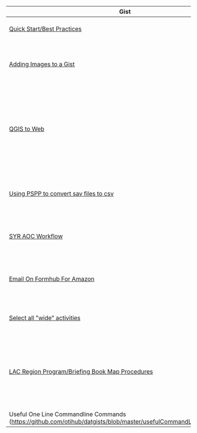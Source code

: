 | Gist | Author | Date | Notes |
|------|--------|------|-------|
[Quick Start/Best Practices](https://github.com/otihub/datgists/blob/master/quickStartBestPractices.md) | Rory | 1/26/16 | Basics for creating a Gist |
|[Adding Images to a Gist](https://github.com/otihub/datgists/blob/master/addingImagesToGists.md)| Rory | 1/26/16 | How to add images in GitHub Flavoured markdown to a Gist |
|[QGIS to Web](https://github.com/otihub/datgists/blob/master/qgis2Web.md)| David | 1/27/16 | How to make webmaps using the QGIS2Web plugin for QGIS, including how to style html popups |
|[Using PSPP to convert sav files to csv](https://gist.github.com/snurhussein/008dbe9858b12235f0d5)| Safy | 3/15/16 | How to convert SPSS files to csv format using PSPP |
|[SYR AOC Workflow](https://github.com/otihub/datgists/blob/master/SYR_AOC_WorkFlow.md)| Chad | 4/4/2016 | Workflow for Syria Areas of Control Product |
|[Email On Formhub For Amazon](https://gist.github.com/wuhland/8821fdd003b666449f812383cdb18882) | David | 4/11/2016 | How to set up email so that formhub will work on Amazon | 
|[Select all "wide" activities](https://github.com/otihub/datgists/blob/master/select-wide.md) | David | 4/12/2016 | Select all "wide" activities in QGIS |
|[LAC Region Program/Briefing Book Map Procedures](https://github.com/otihub/datgists/blob/master/LAC-ProgramMaps.md) | Safy | 4/13/2016 | Guide noting country-specific deviations from standard program map procedures. |
|Useful One Line Commandline Commands (https://github.com/otihub/datgists/blob/master/usefulCommandLineOneLiners.md) | Rory | 4/14/2016 |
